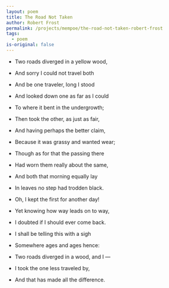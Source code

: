 ```yaml
---
layout: poem
title: The Road Not Taken
author: Robert Frost
permalink: /projects/mempoe/the-road-not-taken-robert-frost
tags:
  - poem
is-original: false
---
```

- Two roads diverged in a yellow wood,
- And sorry I could not travel both 
- And be one traveler, long I stood
- And looked down one as far as I could
- To where it bent in the undergrowth;

- Then took the other, as just as fair,
- And having perhaps the better claim,
- Because it was grassy and wanted wear;
- Though as for that the passing there
- Had worn them really about the same,

- And both that morning equally lay
- In leaves no step had trodden black.
- Oh, I kept the first for another day!
- Yet knowing how way leads on to way,
- I doubted if I should ever come back.

- I shall be telling this with a sigh
- Somewhere ages and ages hence:
- Two roads diverged in a wood, and I —
- I took the one less traveled by,
- And that has made all the difference.